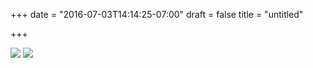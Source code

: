 +++
date = "2016-07-03T14:14:25-07:00"
draft = false
title = "untitled"

+++

<img src="https://s3-us-west-2.amazonaws.com/ginput/20160703_01_36.jpg">
<img src="https://s3-us-west-2.amazonaws.com/ginput/20160703_01_35.jpg">
